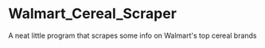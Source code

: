 # Walmart_Cereal_Scraper
A neat little program that scrapes some info on Walmart's top cereal brands

